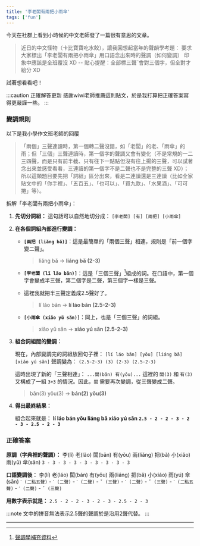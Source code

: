 ```yaml
---
title: '李老闆有兩把小雨傘'
tags: ['fun']
---
```

今天在社群上看到小時候的中文老師發了一篇很有意思的文章。

>近日的中文怪物（卡比寶寶吃水餃），讓我回想起當年的聲韻學考題：
要求大家標出「李老闆有兩把小雨傘」用口語念出來時的聲調（如何變調）
印象中應該是全班覆沒 XD
--
貼心提醒：全部標三聲ˇ會對三個字，但全對才給分 XD

試著想看看吧！

:::caution 正確解答更新
感謝wiwi老師推薦這則貼文，於是我打算把正確答案寫得更嚴謹一些。
:::

### 變調規則

以下是我小學作文班老師的回覆

> 「兩個」三聲連讀時，第一個轉二聲沒錯，如「老闆」的老、「雨傘」的雨；但「三個」三聲連讀時，第一個字的聲調又會有變化（不是常規的一二三四聲，而是只有前半截、只有往下一點點但沒有往上揚的三聲，可以試著念出來並感受看看，三連讀的第一個字不是二聲也不是完整的三聲 XD）；所以這類題目要先把「詞組」區分出來，看是二連讀還是三連讀（比如全家貼文中的「你手裡」、「五百五」、「也可以」、「買九款」、「水果酒」、「可可捲」等）。

拆解「李老闆有兩把小雨傘」：

1.  **先切分詞組：**
    這句話可以自然地切分成：
    `[李老闆] [有] [兩把] [小雨傘]`

2.  **在各個詞組內部進行變調：**

    * **`[兩把 (liǎng bǎ)]`**：這是最簡單的「兩個三聲」相連，規則是「前一個字變二聲」。
        > liǎng bǎ → **liáng bǎ (2-3)**

    * **`[李老闆 (lǐ lǎo bǎn)]`**：這是「三個三聲」[^1]組成的詞。在口語中，第一個字會變成半三聲，第二個字是二聲，第三個字一樣是三聲。
    
    * 這裡我就把半三聲定義成2.5聲好了。
    
        > lǐ lǎo bǎn → **lí láo bǎn (2.5-2-3)**
      
    * **`[小雨傘 (xiǎo yǔ sǎn)]`**：同上，也是「三個三聲」的詞組。
        > xiǎo yǔ sǎn → **xiáo yú sǎn (2.5-2-3)**

3.  **組合詞組間的變調：**

    現在，內部變調完的詞組放回句子裡：
    `[lí láo bǎn] [yǒu] [liáng bǎ] [xiáo yú sǎn]`
    聲調變為：
    `(2.5-2-3) (3) (2-3) (2.5-2-3)`

    這時出現了新的「三聲相連」：
    `...闆(bǎn) 有(yǒu)...`
    這裡的 `闆(3)` 和 `有(3)` 又構成了一組 `3+3` 的情況。因此，`闆` 需要再次變調，從三聲變成二聲。

    > bǎn(3) yǒu(3) → **bán(2) yǒu(3)**

4.  **得出最終結果：**

    組合起來就是：
    **lí láo bán yǒu liáng bǎ xiáo yú sǎn**
    **`2.5 - 2 - 2 - 3 - 2 - 3 - 2.5 - 2 - 3`**

### 正確答案

**原調（字典裡的聲調）：**
李(lǐ) 老(lǎo) 闆(bǎn) 有(yǒu) 兩(liǎng) 把(bǎ) 小(xiǎo) 雨(yǔ) 傘(sǎn)
`3 - 3 - 3 - 3 - 3 - 3 - 3 - 3 - 3`

**口語變調後：**
李(lí) 老(láo) 闆(bán) 有(yǒu) 兩(liáng) 把(bǎ) 小(xiáo) 雨(yú) 傘(sǎn)
`ˊ (二點五聲)` - `ˊ (二聲)` - `ˊ (二聲)` - `ˇ (三聲)` - `ˊ (二聲)` - `ˇ (三聲)` - `ˊ (二點五聲)` - `ˊ (二聲)` - `ˇ (三聲)`

**用數字表示就是：**
`2.5 - 2 - 2 - 3 - 2 - 3 - 2.5 - 2 - 3`

:::note
文中的拼音無法表示2.5聲的聲調於是沿用2聲代替。
:::

---
[^1]: [聲調學補充資料](https://www.ifreesite.com/pinyin-edu-8.htm)


